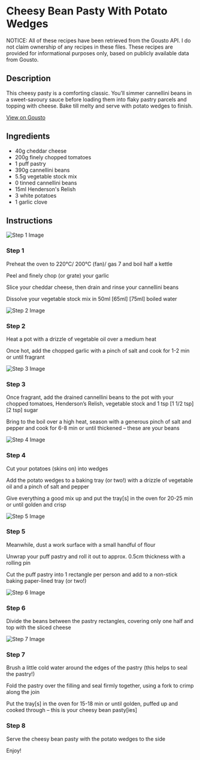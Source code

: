 # Cheesy Bean Pasty With Potato Wedges

NOTICE: All of these recipes have been retrieved from the Gousto API. I do not claim ownership of any recipes in these files. These recipes are provided for informational purposes only, based on publicly available data from Gousto.

## Description

This cheesy pasty is a comforting classic. You’ll simmer cannellini beans in a sweet-savoury sauce before loading them into flaky pastry parcels and topping with cheese. Bake till melty and serve with potato wedges to finish. 

[View on Gousto](https://www.gousto.co.uk/recipes/cookbook/cheesy-bean-pasty-with-potato-wedges)

## Ingredients

- 40g cheddar cheese
- 200g finely chopped tomatoes
- 1 puff pastry
- 390g cannellini beans
- 5.5g vegetable stock mix
- 0 tinned cannellini beans
- 15ml Henderson's Relish
- 3 white potatoes
- 1 garlic clove

## Instructions

![Step 1 Image](https://production-media.gousto.co.uk/cms/recipe-step-image/step-1-1678376277358-x200.jpg)

### Step 1

Preheat the oven to 220°C/ 200°C (fan)/ gas 7 and boil half a kettle

Peel and finely chop (or grate) your garlic

Slice your cheddar cheese, then drain and rinse your cannellini beans

Dissolve your vegetable stock mix in 50ml <span class="text-purple">[65ml]</span><span class="text-danger"> [75ml] </span>boiled water

![Step 2 Image](https://production-media.gousto.co.uk/cms/recipe-step-image/step-2-1678376282376-x200.jpg)

### Step 2

Heat a pot with a drizzle of vegetable oil over a medium heat

Once hot, add the chopped garlic with a pinch of salt and cook for 1-2 min or until fragrant

![Step 3 Image](https://production-media.gousto.co.uk/cms/recipe-step-image/step-3-1678376285871-x200.jpg)

### Step 3

Once fragrant, add the drained cannellini beans to the pot with your chopped tomatoes, Henderson’s Relish, vegetable stock and 1 tsp <span class="text-purple">[1 1/2 tsp]</span> <span class="text-danger">[2 tsp]</span> sugar

Bring to the boil over a high heat, season with a generous pinch of salt and pepper and cook for 6-8 min or until thickened – these are your beans

![Step 4 Image](https://production-media.gousto.co.uk/cms/recipe-step-image/step-4-1678376289914-x200.jpg)

### Step 4

Cut your potatoes (skins on) into wedges

Add the potato wedges to a baking tray (or two!) with a drizzle of vegetable oil and a pinch of salt and pepper

Give everything a good mix up and put the tray[s] in the oven for 20-25 min or until golden and crisp

![Step 5 Image](https://production-media.gousto.co.uk/cms/recipe-step-image/step-5-1678376296576-x200.jpg)

### Step 5

Meanwhile, dust a work surface with a small handful of flour

Unwrap your puff pastry and roll it out to approx. 0.5cm thickness with a rolling pin

Cut the puff pastry into 1 rectangle per person and add to a non-stick baking paper-lined tray (or two!)

![Step 6 Image](https://production-media.gousto.co.uk/cms/recipe-step-image/step-6-1678376300439-x200.jpg)

### Step 6

Divide the beans between the pastry rectangles, covering only one half and top with the sliced cheese

![Step 7 Image](https://production-media.gousto.co.uk/cms/recipe-step-image/step-7-copy-2-1690203259401-x200.jpg)

### Step 7

Brush a little cold water around the edges of the pastry (this helps to seal the pastry!)

Fold the pastry over the filling and seal firmly together, using a fork to crimp along the join

Put the tray[s] in the oven for 15-18 min or until golden, puffed up and cooked through – this is your cheesy bean pasty[ies]

### Step 8

Serve the cheesy bean pasty with the potato wedges to the side

Enjoy!

